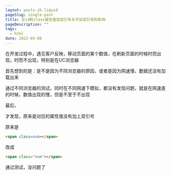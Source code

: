 ```yaml
---
layout: posts-zh.liquid
pageSlug: single-post
title: 论id和class属性值加双引号与不加双引号的影响
pageDescription: ""
tags: 
  - html
date: 2022-05-08
---
```


在开发过程中，遇见客户反映，移动页面的某个数值，在刷新页面的时候时而出现，时而不出现，特别是在UC浏览器

首先想到的是：是不是因为不同浏览器的原因，或者是因为网速慢，数据还没有加载出来

通过不同浏览器的测试，同时在不同网速下模拟，都没有发现问题，就是在网速差的时候，数值出现的慢，但是不至于不出现

最后，

才发现，原来是对应的属性值没有加上双引号

原来是
```html
<span class=num></span>
```
改成
```html
<span class="num"></span>
```
通过测试，没问题了
